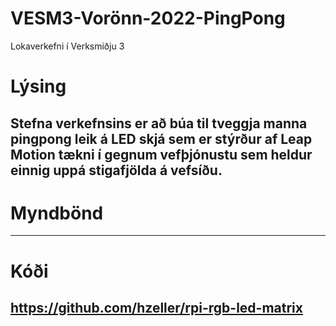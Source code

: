 # VESM3-Vorönn-2022-PingPong
Lokaverkefni í Verksmiðju 3
# Lýsing
Stefna verkefnsins er að búa til tveggja manna pingpong leik á LED skjá sem er stýrður af Leap Motion tækni í gegnum vefþjónustu sem heldur einnig uppá stigafjölda á vefsíðu.
---
# Myndbönd
---
# Kóði
https://github.com/hzeller/rpi-rgb-led-matrix
---
